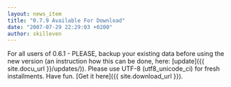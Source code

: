 ```yaml
---
layout: news_item
title: "0.7.9 Available For Download"
date: "2007-07-29 22:29:03 +0200"
author: skilleven
---
```


For all users of 0.6.1 - PLEASE, backup your existing data before using the new version (an instruction how this can be done, here:
[update]({{ site.docu_url }}/updates/)).
Please use UTF-8 (utf8\_unicode\_ci) for fresh installments.
Have fun. [Get it here]({{ site.download_url }}).